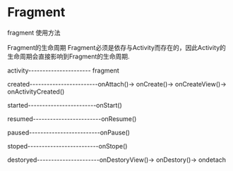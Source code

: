 # Fragment
fragment 使用方法



Fragment的生命周期
Fragment必须是依存与Activity而存在的，因此Activity的生命周期会直接影响到Fragment的生命周期.

activity---------------------- fragment

created------------------------onAttach()->
															onCreate()->
															onCreateView()->
															onActivityCreated()
															
started------------------------onStart()

resumed------------------------onResume()

paused-------------------------onPause()

stoped-------------------------onStope()

destoryed----------------------onDestoryView()->
															onDestory()->
															ondetach
